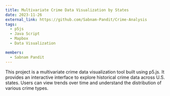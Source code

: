 ```yaml
---
title: Multivariate Crime Data Visualization by States
date: 2023-11-26
external_link: https://github.com/Sabnam-Pandit/Crime-Analysis
tags:
  - p5js
  - Java Script
  - Mapbox
  - Data Visualization

members:
  - Sabnam Pandit
---
```


This project is a multivariate crime data visualization tool built using p5.js. It provides an interactive interface to explore historical crime data across U.S. states. Users can view trends over time and understand the distribution of various crime types.

<!--more-->